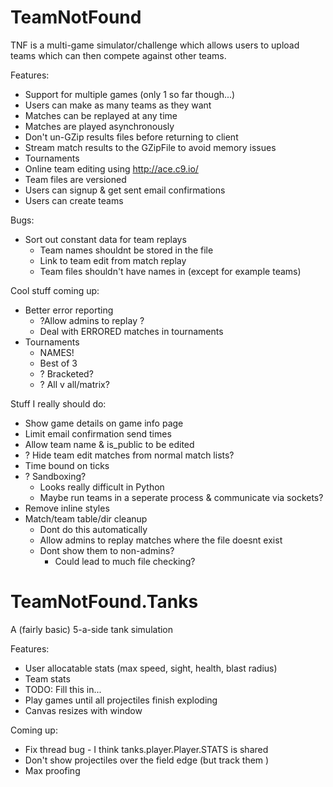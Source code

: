 TeamNotFound
============

TNF is a multi-game simulator/challenge which allows users to upload teams which
can then compete against other teams.

Features:
  * Support for multiple games (only 1 so far though...)
  * Users can make as many teams as they want
  * Matches can be replayed at any time
  * Matches are played asynchronously
  * Don't un-GZip results files before returning to client
  * Stream match results to the GZipFile to avoid memory issues
  * Tournaments
  * Online team editing using http://ace.c9.io/
  * Team files are versioned
  * Users can signup & get sent email confirmations
  * Users can create teams

Bugs:
  * Sort out constant data for team replays
    * Team names shouldnt be stored in the file
    * Link to team edit from match replay
    * Team files shouldn't have names in (except for example teams)

Cool stuff coming up:
  * Better error reporting
    * ?Allow admins to replay ?
    * Deal with ERRORED matches in tournaments
  * Tournaments
    * NAMES!
    * Best of 3
    * ? Bracketed?
    * ? All v all/matrix?

Stuff I really should do:
  * Show game details on game info page
  * Limit email confirmation send times
  * Allow team name & is_public to be edited
  * ? Hide team edit matches from normal match lists?
  * Time bound on ticks
  * ? Sandboxing?
    * Looks really difficult in Python
    * Maybe run teams in a seperate process & communicate via sockets?
  * Remove inline styles
  * Match/team table/dir cleanup
    * Dont do this automatically
    * Allow admins to replay matches where the file doesnt exist
    * Dont show them to non-admins?
      * Could lead to much file checking?


TeamNotFound.Tanks
==================

A (fairly basic) 5-a-side tank simulation

Features:
  * User allocatable stats (max speed, sight, health, blast radius)
  * Team stats
  * TODO: Fill this in...
  * Play games until all projectiles finish exploding
  * Canvas resizes with window

Coming up:
  * Fix thread bug - I think tanks.player.Player.STATS is shared
  * Don't show projectiles over the field edge (but track them )
  * Max proofing
